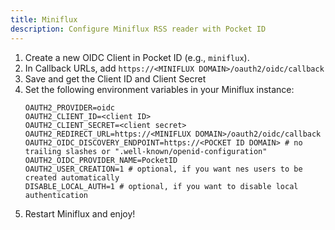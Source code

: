 ```yaml
---
title: Miniflux
description: Configure Miniflux RSS reader with Pocket ID
---
```


1. Create a new OIDC Client in Pocket ID (e.g., `miniflux`).
2. In Callback URLs, add `https://<MINIFLUX DOMAIN>/oauth2/oidc/callback`
3. Save and get the Client ID and Client Secret
4. Set the following environment variables in your Miniflux instance:
   ```env
   OAUTH2_PROVIDER=oidc
   OAUTH2_CLIENT_ID=<client ID>
   OAUTH2_CLIENT_SECRET=<client secret>
   OAUTH2_REDIRECT_URL=https://<MINIFLUX DOMAIN>/oauth2/oidc/callback
   OAUTH2_OIDC_DISCOVERY_ENDPOINT=https://<POCKET ID DOMAIN> # no trailing slashes or ".well-known/openid-configuration"
   OAUTH2_OIDC_PROVIDER_NAME=PocketID
   OAUTH2_USER_CREATION=1 # optional, if you want nes users to be created automatically
   DISABLE_LOCAL_AUTH=1 # optional, if you want to disable local authentication
   ```
5. Restart Miniflux and enjoy!
